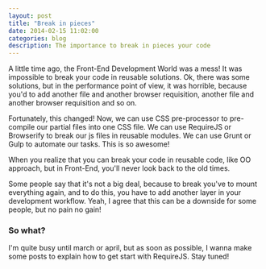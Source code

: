 ```yaml
---
layout: post
title: "Break in pieces"
date: 2014-02-15 11:02:00
categories: blog
description: The importance to break in pieces your code
---
```


<div class="wrapper" markdown="1">
A little time ago, the Front-End Development World was a mess! It was impossible to break your code in reusable solutions. Ok, there was some solutions, but in the performance point of view, it was horrible, because you'd to add another file and another browser requisition, another file and another browser requisition and so on.

Fortunately, this changed! Now, we can use CSS pre-processor to pre-compile our partial files into one CSS file. We can use RequireJS or Browserify to break our js files in reusable modules. We can use Grunt or Gulp to automate our tasks. This is so awesome!

When you realize that you can break your code in reusable code, like OO approach, but in Front-End, you'll never look back to the old times.

Some people say that it's not a big deal, because to break you've to mount everything again, and to do this, you have to add another layer in your development workflow. Yeah, I agree that this can be a downside for some people, but no pain no gain!

### So what?

I'm quite busy until march or april, but as soon as possible, I wanna make some posts to explain how to get start with RequireJS. Stay tuned!
</div>
